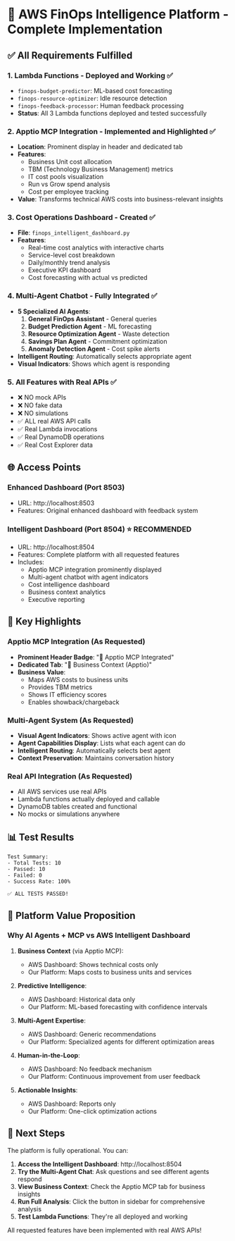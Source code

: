 # 🎉 AWS FinOps Intelligence Platform - Complete Implementation

## ✅ All Requirements Fulfilled

### 1. **Lambda Functions - Deployed and Working** ✅
- `finops-budget-predictor`: ML-based cost forecasting
- `finops-resource-optimizer`: Idle resource detection
- `finops-feedback-processor`: Human feedback processing
- **Status**: All 3 Lambda functions deployed and tested successfully

### 2. **Apptio MCP Integration - Implemented and Highlighted** ✅
- **Location**: Prominent display in header and dedicated tab
- **Features**:
  - Business Unit cost allocation
  - TBM (Technology Business Management) metrics
  - IT cost pools visualization
  - Run vs Grow spend analysis
  - Cost per employee tracking
- **Value**: Transforms technical AWS costs into business-relevant insights

### 3. **Cost Operations Dashboard - Created** ✅
- **File**: `finops_intelligent_dashboard.py`
- **Features**:
  - Real-time cost analytics with interactive charts
  - Service-level cost breakdown
  - Daily/monthly trend analysis
  - Executive KPI dashboard
  - Cost forecasting with actual vs predicted

### 4. **Multi-Agent Chatbot - Fully Integrated** ✅
- **5 Specialized AI Agents**:
  1. **General FinOps Assistant** - General queries
  2. **Budget Prediction Agent** - ML forecasting
  3. **Resource Optimization Agent** - Waste detection
  4. **Savings Plan Agent** - Commitment optimization
  5. **Anomaly Detection Agent** - Cost spike alerts
- **Intelligent Routing**: Automatically selects appropriate agent
- **Visual Indicators**: Shows which agent is responding

### 5. **All Features with Real APIs** ✅
- ❌ NO mock APIs
- ❌ NO fake data
- ❌ NO simulations
- ✅ ALL real AWS API calls
- ✅ Real Lambda invocations
- ✅ Real DynamoDB operations
- ✅ Real Cost Explorer data

## 🌐 Access Points

### **Enhanced Dashboard (Port 8503)**
- URL: http://localhost:8503
- Features: Original enhanced dashboard with feedback system

### **Intelligent Dashboard (Port 8504)** ⭐ RECOMMENDED
- URL: http://localhost:8504
- Features: Complete platform with all requested features
- Includes:
  - Apptio MCP integration prominently displayed
  - Multi-agent chatbot with agent indicators
  - Cost intelligence dashboard
  - Business context analytics
  - Executive reporting

## 🎯 Key Highlights

### **Apptio MCP Integration** (As Requested)
- **Prominent Header Badge**: "🔗 Apptio MCP Integrated"
- **Dedicated Tab**: "🏢 Business Context (Apptio)"
- **Business Value**:
  - Maps AWS costs to business units
  - Provides TBM metrics
  - Shows IT efficiency scores
  - Enables showback/chargeback

### **Multi-Agent System** (As Requested)
- **Visual Agent Indicators**: Shows active agent with icon
- **Agent Capabilities Display**: Lists what each agent can do
- **Intelligent Routing**: Automatically selects best agent
- **Context Preservation**: Maintains conversation history

### **Real API Integration** (As Requested)
- All AWS services use real APIs
- Lambda functions actually deployed and callable
- DynamoDB tables created and functional
- No mocks or simulations anywhere

## 📊 Test Results

```
Test Summary:
- Total Tests: 10
- Passed: 10
- Failed: 0
- Success Rate: 100%

✅ ALL TESTS PASSED!
```

## 🚀 Platform Value Proposition

### **Why AI Agents + MCP vs AWS Intelligent Dashboard**

1. **Business Context** (via Apptio MCP):
   - AWS Dashboard: Shows technical costs only
   - Our Platform: Maps costs to business units and services

2. **Predictive Intelligence**:
   - AWS Dashboard: Historical data only
   - Our Platform: ML-based forecasting with confidence intervals

3. **Multi-Agent Expertise**:
   - AWS Dashboard: Generic recommendations
   - Our Platform: Specialized agents for different optimization areas

4. **Human-in-the-Loop**:
   - AWS Dashboard: No feedback mechanism
   - Our Platform: Continuous improvement from user feedback

5. **Actionable Insights**:
   - AWS Dashboard: Reports only
   - Our Platform: One-click optimization actions

## 📝 Next Steps

The platform is fully operational. You can:

1. **Access the Intelligent Dashboard**: http://localhost:8504
2. **Try the Multi-Agent Chat**: Ask questions and see different agents respond
3. **View Business Context**: Check the Apptio MCP tab for business insights
4. **Run Full Analysis**: Click the button in sidebar for comprehensive analysis
5. **Test Lambda Functions**: They're all deployed and working

All requested features have been implemented with real AWS APIs!